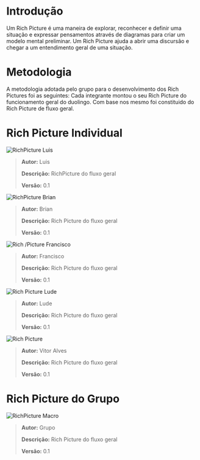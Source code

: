 # Introdução

Um Rich Picture é uma maneira de explorar, reconhecer e definir uma situação e expressar pensamentos através de diagramas para criar um modelo mental preliminar. Um Rich Picture ajuda a abrir uma discursão e chegar a um entendimento geral de uma situação. 

# Metodologia

A metodologia adotada pelo grupo para o desenvolvimento dos Rich Pictures foi as seguintes:
Cada integrante montou o seu Rich Picture do funcionamento geral do duolingo. Com base nos mesmo foi constituido do Rich Picture de fluxo geral.

# Rich Picture Individual

![RichPicture Luis](https://i.imgur.com/DtXdEgs.jpg)

>**Autor:** Luis
>
>**Descrição:** RichPicture do fluxo geral
>
>**Versão:** 0.1


![RichPicture Brian](https://i.imgur.com/RnY863l.png)

>**Autor:** Brian
>
>**Descrição:** Rich Picture do fluxo geral
>
>**Versão:** 0.1

![Rich /Picture Francisco](https://i.imgur.com/6SYJQhU.png)

>**Autor:** Francisco
>
>**Descrição:** Rich Picture do fluxo geral
>
>**Versão:** 0.1

![Rich Picture Lude](https://i.imgur.com/RZl4LFo.jpg)

>**Autor:** Lude
>
>**Descrição:** Rich Picture do fluxo geral
>
>**Versão:** 0.1

![Rich Picture](https://i.imgur.com/NReQNr1.jpg)
>**Autor:** Vitor Alves
>
>**Descrição:** Rich Picture do fluxo geral
>
>**Versão:** 0.1

# Rich Picture do Grupo

![RichPicture Macro](https://i.imgur.com/6nUG5iS.jpg)

>**Autor:** Grupo
>
>**Descrição:** Rich Picture do fluxo geral
>
>**Versão:** 0.1
